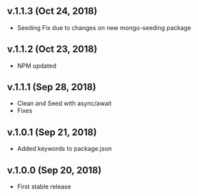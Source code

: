 ## v.1.1.3 (Oct 24, 2018)
* Seeding Fix due to changes on new mongo-seeding package

## v.1.1.2 (Oct 23, 2018)
* NPM updated

## v.1.1.1 (Sep 28, 2018)
* Clean and Seed with async/await
* Fixes

## v.1.0.1 (Sep 21, 2018)
* Added keywords to package.json

## v.1.0.0 (Sep 20, 2018)
* First stable release
